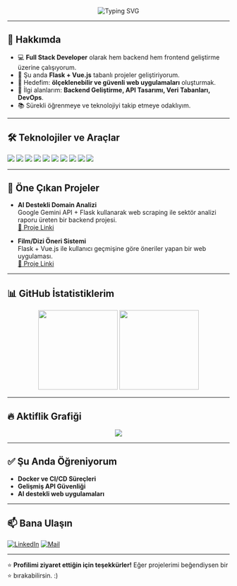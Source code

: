 <!-- Banner -->
<p align="center">
  <img src="https://readme-typing-svg.herokuapp.com?font=Fira+Code&weight=500&size=28&pause=1000&color=4CAF50&center=true&vCenter=true&width=600&lines=👋+Merhaba,+Ben+Oğuzhan!;💻+Full+Stack+Developer;🚀+Web+ve+Backend+Geliştirici;🌱+Öğrenmeyi+ve+Üretmeyi+Seviyorum" alt="Typing SVG" />
</p>

---

## 🚀 Hakkımda
- 💻 **Full Stack Developer** olarak hem backend hem frontend geliştirme üzerine çalışıyorum.
- 🌱 Şu anda **Flask + Vue.js** tabanlı projeler geliştiriyorum.
- 📌 Hedefim: **ölçeklenebilir ve güvenli web uygulamaları** oluşturmak.
- 🎯 İlgi alanlarım: **Backend Geliştirme, API Tasarımı, Veri Tabanları, DevOps**.
- 📚 Sürekli öğrenmeye ve teknolojiyi takip etmeye odaklıyım.

---

## 🛠️ Teknolojiler ve Araçlar
<p>
  <img src="https://img.shields.io/badge/-Python-3776AB?logo=python&logoColor=white" />
  <img src="https://img.shields.io/badge/-Flask-000000?logo=flask&logoColor=white" />
  <img src="https://img.shields.io/badge/-Vue.js-4FC08D?logo=vue.js&logoColor=white" />
  <img src="https://img.shields.io/badge/-JavaScript-F7DF1E?logo=javascript&logoColor=black" />
  <img src="https://img.shields.io/badge/-PostgreSQL-336791?logo=postgresql&logoColor=white" />
  <img src="https://img.shields.io/badge/-C%23-239120?logo=c-sharp&logoColor=white" />
  <img src="https://img.shields.io/badge/-HTML5-E34F26?logo=html5&logoColor=white" />
  <img src="https://img.shields.io/badge/-CSS3-1572B6?logo=css3&logoColor=white" />
  <img src="https://img.shields.io/badge/-Docker-2496ED?logo=docker&logoColor=white" />
  <img src="https://img.shields.io/badge/-Git-F05032?logo=git&logoColor=white" />
</p>

---

## 📌 Öne Çıkan Projeler
- **AI Destekli Domain Analizi**  
  Google Gemini API + Flask kullanarak web scraping ile sektör analizi raporu üreten bir backend projesi.  
  [🔗 Proje Linki](https://github.com/syloguzhan/analysis-report)

- **Film/Dizi Öneri Sistemi**  
  Flask + Vue.js ile kullanıcı geçmişine göre öneriler yapan bir web uygulaması.  
  [🔗 Proje Linki](https://github.com/syloguzhan/movie-recommendation)

---

## 📊 GitHub İstatistiklerim
<p align="center">
  <img src="https://github-readme-stats.vercel.app/api?username=syloguzhan&show_icons=true&theme=radical" height="180" />
  <img src="https://github-readme-stats.vercel.app/api/top-langs/?username=syloguzhan&layout=compact&theme=radical" height="180" />
</p>

---

## 🔥 Aktiflik Grafiği
<p align="center">
  <img src="https://github-readme-activity-graph.vercel.app/graph?username=syloguzhan&theme=react-dark&hide_border=true" />
</p>

---

## ✅ Şu Anda Öğreniyorum
- **Docker ve CI/CD Süreçleri**
- **Gelişmiş API Güvenliği**
- **AI destekli web uygulamaları**

---

## 📫 Bana Ulaşın
[![LinkedIn](https://img.shields.io/badge/-LinkedIn-0077B5?logo=linkedin&logoColor=white)](https://www.linkedin.com/in/kendi-linkin)
[![Mail](https://img.shields.io/badge/-Email-D14836?logo=gmail&logoColor=white)](mailto:oguzhansoylu866@gmail.com)

---

⭐ **Profilimi ziyaret ettiğin için teşekkürler!** Eğer projelerimi beğendiysen bir ⭐ bırakabilirsin. :)

